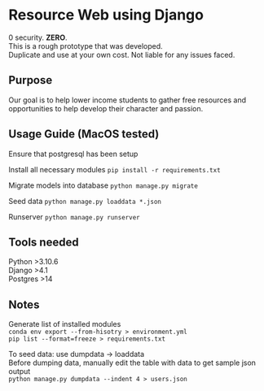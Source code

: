 # Resource Web using Django
0 security. **ZERO**.<br />
This is a rough prototype that was developed.\
Duplicate and use at your own cost. Not liable for any issues faced.
## Purpose
Our goal is to help lower income students to gather free resources and opportunities to help develop their character and passion. 

## Usage Guide (MacOS tested)
Ensure that postgresql has been setup

Install all necessary modules
`pip install -r requirements.txt`

Migrate models into database
`python manage.py migrate`

Seed data
`python manage.py loaddata *.json`

Runserver
`python manage.py runserver`
## Tools needed
Python >3.10.6\
Django >4.1\
Postgres >14


## Notes
Generate list of installed modules\
`conda env export --from-hisotry > environment.yml`\
`pip list --format=freeze > requirements.txt`

To seed data: use dumpdata -> loaddata\
Before dumping data, manually edit the table with data to get sample json output\
`python manage.py dumpdata --indent 4 > users.json`